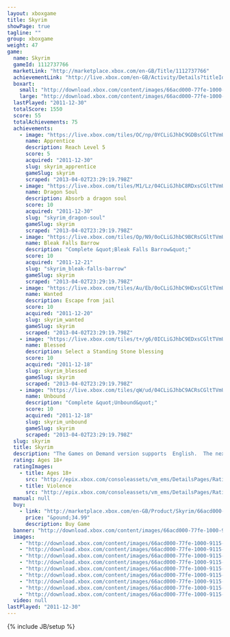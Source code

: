 ```yaml
---
layout: xboxgame
title: Skyrim
showPage: true
tagline: ""
group: xboxgame
weight: 47
game: 
  name: Skyrim
  gameId: 1112737766
  marketLink: "http://marketplace.xbox.com/en-GB/Title/1112737766"
  achievementLink: "http://live.xbox.com/en-GB/Activity/Details?titleId=1112737766"
  boxart: 
    small: "http://download.xbox.com/content/images/66acd000-77fe-1000-9115-d802425307e6/1033/boxartsm.jpg"
    large: "http://download.xbox.com/content/images/66acd000-77fe-1000-9115-d802425307e6/1033/boxartlg.jpg"
  lastPlayed: "2011-12-30"
  totalScore: 1550
  score: 55
  totalAchievements: 75
  achievements: 
    - image: "https://live.xbox.com/tiles/OC/np/0YCLiGJhbC9GDBsCGltTVmU2L2FjaC8wLzYyAAAAAOfn5-7GKSQ=.jpg"
      name: Apprentice
      description: Reach Level 5
      score: 5
      acquired: "2011-12-30"
      slug: skyrim_apprentice
      gameSlug: skyrim
      scraped: "2013-04-02T23:29:19.798Z"
    - image: "https://live.xbox.com/tiles/M1/Lz/04CLiGJhbC8RDxsCGltTVmU2L2FjaC8wLzVlAAAAAOfn5-zcUi8=.jpg"
      name: Dragon Soul
      description: Absorb a dragon soul
      score: 10
      acquired: "2011-12-30"
      slug: "skyrim_dragon-soul"
      gameSlug: skyrim
      scraped: "2013-04-02T23:29:19.798Z"
    - image: "https://live.xbox.com/tiles/Op/N9/0oCLiGJhbC9BCRsCGltTVmU2L2FjaC8wLzM1AAAAAOfn5-1SkyY=.jpg"
      name: Bleak Falls Barrow
      description: "Complete &quot;Bleak Falls Barrow&quot;"
      score: 10
      acquired: "2011-12-21"
      slug: "skyrim_bleak-falls-barrow"
      gameSlug: skyrim
      scraped: "2013-04-02T23:29:19.798Z"
    - image: "https://live.xbox.com/tiles/Au/Eb/0oCLiGJhbC9HDxsCGltTVmU2L2FjaC8wLzUzAAAAAOfn5-004R4=.jpg"
      name: Wanted
      description: Escape from jail
      score: 10
      acquired: "2011-12-20"
      slug: skyrim_wanted
      gameSlug: skyrim
      scraped: "2013-04-02T23:29:19.798Z"
    - image: "https://live.xbox.com/tiles/t+/g6/0ICLiGJhbC9EDxsCGltTVmU2L2FjaC8wLzUwAAAAAOfn5-8V6Ks=.jpg"
      name: Blessed
      description: Select a Standing Stone blessing
      score: 10
      acquired: "2011-12-18"
      slug: skyrim_blessed
      gameSlug: skyrim
      scraped: "2013-04-02T23:29:19.798Z"
    - image: "https://live.xbox.com/tiles/qW/ud/04CLiGJhbC9ACRsCGltTVmU2L2FjaC8wLzM0AAAAAOfn5-yya7U=.jpg"
      name: Unbound
      description: "Complete &quot;Unbound&quot;"
      score: 10
      acquired: "2011-12-18"
      slug: skyrim_unbound
      gameSlug: skyrim
      scraped: "2013-04-02T23:29:19.798Z"
  slug: skyrim
  title: Skyrim
  description: "The Games on Demand version supports  English.  The next chapter in the highly anticipated Elder Scrolls saga arrives from the makers of the 2006 and 2008 Games of the Year, Bethesda Game Studios. Skyrim reimagines and revolutionizes the open-world fantasy epic, bringing to life a complete virtual world open for you to explore any way you choose."
  rating: Ages 18+
  ratingImages: 
    - title: Ages 18+
      src: "http://epix.xbox.com/consoleassets/vm_ems/DetailsPages/RatingSystemID/14/default/Values/14005.png"
    - title: Violence
      src: "http://epix.xbox.com/consoleassets/vm_ems/DetailsPages/RatingSystemID/14/default/Descriptors/14005.png"
  manual: null
  buy: 
    - link: "http://marketplace.xbox.com/en-GB/Product/Skyrim/66acd000-77fe-1000-9115-d802425307e6?nosplash=1&amp;purchase=1&amp;DownloadType=Game"
      price: "&pound;34.99"
      description: Buy Game
  banner: "http://download.xbox.com/content/images/66acd000-77fe-1000-9115-d802425307e6/1033/banner.png"
  images: 
    - "http://download.xbox.com/content/images/66acd000-77fe-1000-9115-d802425307e6/1033/screenlg1.jpg"
    - "http://download.xbox.com/content/images/66acd000-77fe-1000-9115-d802425307e6/1033/screenlg2.jpg"
    - "http://download.xbox.com/content/images/66acd000-77fe-1000-9115-d802425307e6/1033/screenlg3.jpg"
    - "http://download.xbox.com/content/images/66acd000-77fe-1000-9115-d802425307e6/1033/screenlg4.jpg"
    - "http://download.xbox.com/content/images/66acd000-77fe-1000-9115-d802425307e6/1033/screenlg5.jpg"
    - "http://download.xbox.com/content/images/66acd000-77fe-1000-9115-d802425307e6/1033/screenlg6.jpg"
    - "http://download.xbox.com/content/images/66acd000-77fe-1000-9115-d802425307e6/1033/screenlg7.jpg"
    - "http://download.xbox.com/content/images/66acd000-77fe-1000-9115-d802425307e6/1033/screenlg8.jpg"
    - "http://download.xbox.com/content/images/66acd000-77fe-1000-9115-d802425307e6/1033/screenlg9.jpg"
  video: null
lastPlayed: "2011-12-30"
---
```

{% include JB/setup %}